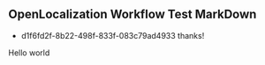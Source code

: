 ## OpenLocalization Workflow Test MarkDown
* d1f6fd2f-8b22-498f-833f-083c79ad4933 
thanks!

Hello world